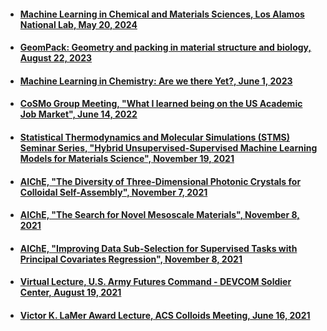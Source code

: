 * #### <a href="{{ site.baseurl }}assets/slides/2024-05-20_LANL.pdf" target="_blank">Machine Learning in Chemical and Materials Sciences, Los Alamos National Lab, May 20, 2024</a>
* #### <a href="{{ site.baseurl }}assets/slides/2023-08-22_Geompack.pdf" target="_blank">GeomPack: Geometry and packing in material structure and biology, August 22, 2023</a>
* #### <a href="{{ site.baseurl }}assets/slides/2023-06-01_MolSSI.pdf" target="_blank">Machine Learning in Chemistry: Are we there Yet?, June 1, 2023</a>
* #### <a href="{{ site.baseurl }}assets/slides/2022-06-14-academic-jobs.pdf" target="_blank">CoSMo Group Meeting, "What I learned being on the US Academic Job Market", June 14, 2022</a>
* #### <a href="{{ site.baseurl }}assets/slides/2021-11-19_STMS.pdf" target="_blank">Statistical Thermodynamics and Molecular Simulations (STMS) Seminar Series, "Hybrid Unsupervised-Supervised Machine Learning Models for Materials Science", November 19, 2021</a>
* #### <a href="{{ site.baseurl }}/assets/slides/2021-11-07_AIChE_35i.pdf" target="_blank">AIChE, "The Diversity of Three-Dimensional Photonic Crystals for Colloidal Self-Assembly", November 7, 2021</a>
* #### <a href="{{ site.baseurl }}/assets/slides/2021-11-08_AIChE_127b.pdf" target="_blank">AIChE, "The Search for Novel Mesoscale Materials", November 8, 2021</a>
* #### <a href="{{ site.baseurl }}/assets/slides/2021-11-08_AIChE_203e.pdf" target="_blank">AIChE, "Improving Data Sub-Selection for Supervised Tasks with Principal Covariates Regression", November 8, 2021</a>
* #### <a href="{{ site.baseurl }}/assets/slides/2021-08-19-USArmy.pdf" target="_blank">Virtual Lecture, U.S. Army Futures Command - DEVCOM Soldier Center, August 19, 2021</a>
* #### <a href="{{ site.baseurl }}/assets/slides/2021-06-16_ACS_Colloids.pdf" target="_blank">Victor K. LaMer Award Lecture, ACS Colloids Meeting, June 16, 2021</a>
